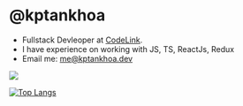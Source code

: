 # @kptankhoa
- Fullstack Devleoper at [CodeLink](https://codelink.io/).
- I have experience on working with JS, TS, ReactJs, Redux
- Email me: me@kptankhoa.dev

![](https://komarev.com/ghpvc/?username=kptankhoa&style=for-the-badge&color=lightgrey)

[![Top Langs](https://github-readme-stats.vercel.app/api/top-langs/?username=kptankhoa)](https://github.com/anuraghazra/github-readme-stats)


<!---
kptankhoa/kptankhoa is a ✨ special ✨ repository because its `README.md` (this file) appears on your GitHub profile.
You can click the Preview link to take a look at your changes.
--->
